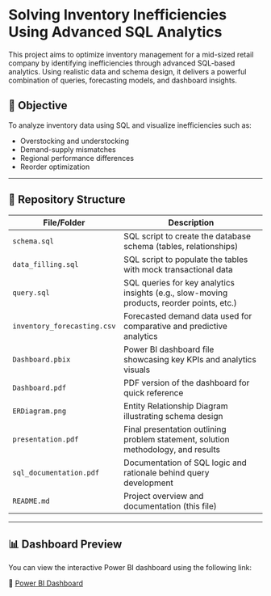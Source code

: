 # Solving Inventory Inefficiencies Using Advanced SQL Analytics

This project aims to optimize inventory management for a mid-sized retail company by identifying inefficiencies through advanced SQL-based analytics. Using realistic data and schema design, it delivers a powerful combination of queries, forecasting models, and dashboard insights.

## 🚀 Objective

To analyze inventory data using SQL and visualize inefficiencies such as:
- Overstocking and understocking
- Demand-supply mismatches
- Regional performance differences
- Reorder optimization

---

## 📁 Repository Structure

| File/Folder                | Description |
|---------------------------|-------------|
| `schema.sql`              | SQL script to create the database schema (tables, relationships) |
| `data_filling.sql`        | SQL script to populate the tables with mock transactional data |
| `query.sql`               | SQL queries for key analytics insights (e.g., slow-moving products, reorder points, etc.) |
| `inventory_forecasting.csv` | Forecasted demand data used for comparative and predictive analytics |
| `Dashboard.pbix`          | Power BI dashboard file showcasing key KPIs and analytics visuals |
| `Dashboard.pdf`           | PDF version of the dashboard for quick reference |
| `ERDiagram.png`           | Entity Relationship Diagram illustrating schema design |
| `presentation.pdf`        | Final presentation outlining problem statement, solution methodology, and results |
| `sql_documentation.pdf`   | Documentation of SQL logic and rationale behind query development |
| `README.md`               | Project overview and documentation (this file) |

---

## 📊 Dashboard Preview

You can view the interactive Power BI dashboard using the following link:

🔗 [Power BI Dashboard](https://app.powerbi.com/view?r=eyJrIjoiZDgyYjQxZjgtODUyNy00NzNjLTgzZGEtMzljNjYxMDNkNTFmIiwidCI6IjM4ZjYyOTI2LTc1NTktNGFlZi04NGFlLWNiNWUxNzI0MDZmYiJ9)





